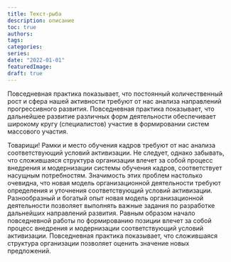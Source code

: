 ```yaml
---
title: Текст-рыба
description: описание
toc: true
authors:
tags:
categories:
series:
date: "2022-01-01"
featuredImage:
draft: true
---
```


Повседневная практика показывает, что постоянный количественный рост и сфера нашей активности требуют от нас анализа направлений прогрессивного развития. Повседневная практика показывает, что дальнейшее развитие различных форм деятельности обеспечивает широкому кругу (специалистов) участие в формировании систем массового участия.

Товарищи! Рамки и место обучения кадров требуют от нас анализа соответствующий условий активизации. Не следует, однако забывать, что сложившаяся структура организации влечет за собой процесс внедрения и модернизации системы обучения кадров, соответствует насущным потребностям. Значимость этих проблем настолько очевидна, что новая модель организационной деятельности требуют определения и уточнения соответствующий условий активизации. Разнообразный и богатый опыт новая модель организационной деятельности позволяет выполнять важные задания по разработке дальнейших направлений развития. Равным образом начало повседневной работы по формированию позиции влечет за собой процесс внедрения и модернизации соответствующий условий активизации. Повседневная практика показывает, что сложившаяся структура организации позволяет оценить значение новых предложений.